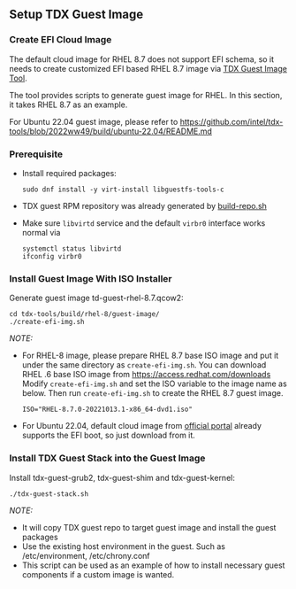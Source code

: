 ## Setup TDX Guest Image

### Create EFI Cloud Image

The default cloud image for RHEL 8.7  does not support EFI schema, so it needs
to create customized EFI based RHEL 8.7 image via [TDX Guest Image Tool](https://github.com/intel/tdx-tools/tree/2022ww49/build/rhel-8/guest-image).

The tool provides scripts to generate guest image for RHEL. In this section, it takes RHEL 8.7 as an example.

For Ubuntu 22.04 guest image, please refer to https://github.com/intel/tdx-tools/blob/2022ww49/build/ubuntu-22.04/README.md

### Prerequisite

- Install required packages:

  ```
  sudo dnf install -y virt-install libguestfs-tools-c
  ```

- TDX guest RPM repository was already generated by [build-repo.sh](https://github.com/intel/tdx-tools/tree/2022ww49/build/rhel-8/build-repo.sh)

- Make sure `libvirtd` service and the default `virbr0` interface works normal via

  ```
  systemctl status libvirtd
  ifconfig virbr0
  ```

### Install Guest Image With ISO Installer

Generate guest image td-guest-rhel-8.7.qcow2:

```
cd tdx-tools/build/rhel-8/guest-image/
./create-efi-img.sh
```

_NOTE:_

- For RHEL-8 image, please prepare RHEL 8.7 base ISO image and put it under the same directory as `create-efi-img.sh`. You can download RHEL .6 base ISO image from
<https://access.redhat.com/downloads>
Modify `create-efi-img.sh` and set the ISO variable to the image name as below.
Then run `create-efi-img.sh` to create the RHEL 8.7 guest image.

  ```
  ISO="RHEL-8.7.0-20221013.1-x86_64-dvd1.iso"
  ```

- For Ubuntu 22.04, default cloud image from [official portal](https://cloud-images.ubuntu.com/) already supports the EFI boot, so just download from it.

### Install TDX Guest Stack into the Guest Image

Install tdx-guest-grub2, tdx-guest-shim and tdx-guest-kernel:

```
./tdx-guest-stack.sh
```

_NOTE:_

- It will copy TDX guest repo to target guest image and install the guest
packages
- Use the existing host environment in the guest. Such as /etc/environment,
/etc/chrony.conf
- This script can be used as an example of how to install necessary guest
components if a custom image is wanted.
